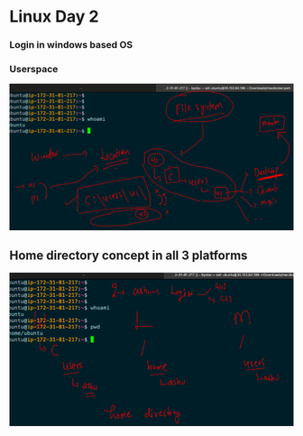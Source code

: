 # Linux Day 2

### Login in windows based OS 

### Userspace 

<img src="win.png">

## Home directory concept in all 3 platforms 

<img src="home.png">

